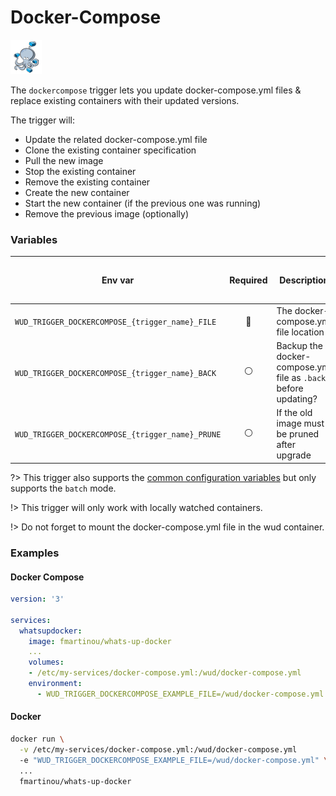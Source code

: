 # Docker-Compose
![logo](docker-compose.png)

The `dockercompose` trigger lets you update docker-compose.yml files & replace existing containers with their updated versions.

The trigger will:
- Update the related docker-compose.yml file
- Clone the existing container specification
- Pull the new image
- Stop the existing container
- Remove the existing container
- Create the new container
- Start the new container (if the previous one was running)
- Remove the previous image (optionally)

### Variables

| Env var                                          | Required       | Description                                                    | Supported values | Default value when missing |
| ------------------------------------------------ |:--------------:| -------------------------------------------------------------- | ---------------- | -------------------------- | 
| `WUD_TRIGGER_DOCKERCOMPOSE_{trigger_name}_FILE`  | :red_circle:   | The docker-compose.yml file location                           |                  |                            |
| `WUD_TRIGGER_DOCKERCOMPOSE_{trigger_name}_BACK`  | :white_circle: | Backup the docker-compose.yml file as `.back` before updating? | `true`, `false`  | `false`                    |
| `WUD_TRIGGER_DOCKERCOMPOSE_{trigger_name}_PRUNE` | :white_circle: | If the old image must be pruned after upgrade                  | `true`, `false`  | `false`                    |

?> This trigger also supports the [common configuration variables](configuration/triggers/?id=common-trigger-configuration) but only supports the `batch` mode.

!> This trigger will only work with locally watched containers.

!> Do not forget to mount the docker-compose.yml file in the wud container.

### Examples

<!-- tabs:start -->
#### **Docker Compose**
```yaml
version: '3'

services:
  whatsupdocker:
    image: fmartinou/whats-up-docker
    ...
    volumes:
    - /etc/my-services/docker-compose.yml:/wud/docker-compose.yml
    environment:
      - WUD_TRIGGER_DOCKERCOMPOSE_EXAMPLE_FILE=/wud/docker-compose.yml
```
#### **Docker**
```bash
docker run \
  -v /etc/my-services/docker-compose.yml:/wud/docker-compose.yml
  -e "WUD_TRIGGER_DOCKERCOMPOSE_EXAMPLE_FILE=/wud/docker-compose.yml" \
  ...
  fmartinou/whats-up-docker
```
<!-- tabs:end -->
